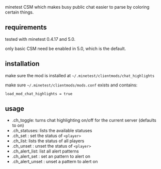 minetest CSM which makes busy public chat easier to parse by coloring certain things.

requirements
------------

tested with minetest 0.4.17 and 5.0.

only basic CSM need be enabled in 5.0, which is the default.

installation
------------

make sure the mod is installed at `~/.minetest/clientmods/chat_highlights`

make sure `~/.minetest/clientmods/mods.conf` exists and contains:

```config
load_mod_chat_highlights = true
```

usage
-----

* .ch_toggle: turns chat highlighting on/off for the current server (defaults to on)
* .ch_statuses: lists the available statuses
* .ch_set <player> <status>: set the status of `<player>`
* .ch_list: lists the status of all players
* .ch_unset <player>: unset the status of `<player>`
* .ch_alert_list: list all alert patterns
* .ch_alert_set <pattern>: set an pattern to alert on
* .ch_alert_unset <pattern>: unset a pattern to alert on
